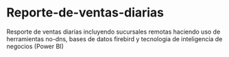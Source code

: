 # Reporte-de-ventas-diarias
Resporte de ventas diarías incluyendo sucursales remotas haciendo uso de herramientas no-dns, bases de datos firebird y tecnologia de inteligencia de negocios (Power BI)
